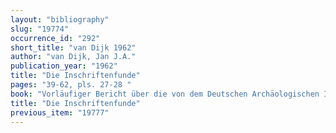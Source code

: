 ```yaml
---
layout: "bibliography"
slug: "19774"
occurrence_id: "292"
short_title: "van Dijk 1962"
author: "van Dijk, Jan J.A."
publication_year: "1962"
title: "Die Inschriftenfunde"
pages: "39-62, pls. 27-28 "
book: "Vorläufiger Bericht über die von dem Deutschen Archäologischen Institut und der Deutschen Orient-Gesellschaft aus Mitteln der Deutschen Forschungsgemeinschaft unternommenen Ausgrabungen in Uruk-Warka 1959/60"
title: "Die Inschriftenfunde"
previous_item: "19777"
---
```

